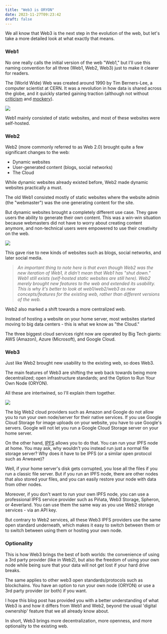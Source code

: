 ```yaml
---
title: "Web3 is ORYON"
date: 2023-11-27T09:23:42
draft: false
---
```


We all know that Web3 is the next step in the evolution of the web, but let's take a more detailed look at what exactly that means.

### Web1

No one really calls the initial version of the web "Web1," but I'll use this naming convention for all three (Web1, Web2, Web3) just to make it clearer for readers.

The (World Wide) Web was created around 1990 by Tim Berners-Lee, a computer scientist at CERN. It was a revolution in how data is shared across the globe, and it quickly started gaining traction (although not without [criticism](https://www.snopes.com/fact-check/paul-krugman-internets-effect-economy/) and [mockery](https://www.youtube.com/watch?v=lskpNmUl8yQ)).

![](https://www.googlewatchblog.de/wp-content/uploads/www-tim-berners-lee.jpg)

Web1 mainly consisted of static websites, and most of these websites were self-hosted.

### Web2

Web2 (more commonly referred to as Web 2.0) brought quite a few significant changes to the web:

- Dynamic websites
- User-generated content (blogs, social networks)
- The Cloud

While dynamic websites already existed before, Web2 made dynamic websites practically a must.

The old Web1 consisted mostly of static websites where the website admin (the "webmaster") was the one generating content for the site.

But dynamic websites brought a completely different use case. They gave users the ability to generate their own content. This was a win-win situation because webmasters did not have to worry about creating content anymore, and non-technical users were empowered to use their creativity on the web.

![](https://ashishsingla.com/wp-content/uploads/2016/07/web-2.0-list.jpg)

This gave rise to new kinds of websites such as blogs, social networks, and later social media.

> *An important thing to note here is that even though Web2 was the new iteration of Web1, it didn't mean that Web1 has "shut down." Web1 still exists (self-hosted static websites are still here). Web2 merely brought new features to the web and extended its usability. This is why it's better to look at web1/web2/web3 as new concepts/features for the existing web, rather than different versions of the web.*

Web2 also marked a shift towards a more centralized web. 

Instead of hosting a website on your home server, most websites started moving to big data centers - this is what we know as "the Cloud." 

The three biggest cloud services right now are operated by Big Tech giants: AWS (Amazon), Azure (Microsoft), and Google Cloud.

### Web3

Just like Web2 brought new usability to the existing web, so does Web3.

The main features of Web3 are shifting the web back towards being more decentralized; open infrastructure standards; and the Option to Run Your Own Node (ORYON).

All these are intertwined, so I'll explain them together.

![](https://i.postimg.cc/50PbnnXb/Web3.jpg)

The big Web2 cloud providers such as Amazon and Google do not allow you to run your own node/server for their native services. If you use Google Cloud Storage for image uploads on your website, you have to use Google's servers. Google will not let you run a Google Cloud Storage server on your home server.

On the other hand, [IPFS](https://ipfs.tech/) allows you to do that. You can run your IPFS node at home. You may ask, why wouldn't you instead run just a normal file storage server? Why does it have to be IPFS (or a similar open protocol such as Arweave)?

Well, if your home server's disk gets corrupted, you lose all the files if you run a classic file server. But if you run an IPFS node, there are other nodes that also stored your files, and you can easily restore your node with data from other nodes.

Moreover, if you don't want to run your own IPFS node, you can use a professional IPFS service provider such as Piñata, Web3 Storage, Spheron, or 4everland. You can use them the same way as you use Web2 storage services - via an API key.

But contrary to Web2 services, all these Web3 IPFS providers use the same open standard underneath, which makes it easy to switch between them or to switch between using them or hosting your own node.

### Optionality

This is how Web3 brings the best of both worlds: the convenience of using a 3rd party provider (like in Web2), but also the freedom of using your own node while being sure that your data will not get lost if your hard drive breaks.

The same applies to other web3 open standards/protocols such as blockchains. You have an option to run your own node (ORYON) or use a 3rd party provider (or both) if you want.

I hope this blog post has provided you with a better understanding of what Web3 is and how it differs from Web1 and Web2, beyond the usual 'digital ownership' feature that we all already know about.

In short, Web3 brings more decentralization, more openness, and more optionality to the existing web.

